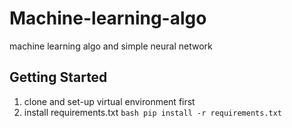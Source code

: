 # Machine-learning-algo
machine learning algo and simple neural network 


## Getting Started

1. clone and set-up virtual environment first
3. install requirements.txt
    ```bash pip install -r requirements.txt ```
